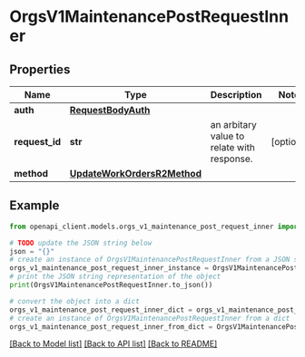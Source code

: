 # OrgsV1MaintenancePostRequestInner


## Properties

Name | Type | Description | Notes
------------ | ------------- | ------------- | -------------
**auth** | [**RequestBodyAuth**](RequestBodyAuth.md) |  | 
**request_id** | **str** | an arbitary value to relate with response. | [optional] 
**method** | [**UpdateWorkOrdersR2Method**](UpdateWorkOrdersR2Method.md) |  | 

## Example

```python
from openapi_client.models.orgs_v1_maintenance_post_request_inner import OrgsV1MaintenancePostRequestInner

# TODO update the JSON string below
json = "{}"
# create an instance of OrgsV1MaintenancePostRequestInner from a JSON string
orgs_v1_maintenance_post_request_inner_instance = OrgsV1MaintenancePostRequestInner.from_json(json)
# print the JSON string representation of the object
print(OrgsV1MaintenancePostRequestInner.to_json())

# convert the object into a dict
orgs_v1_maintenance_post_request_inner_dict = orgs_v1_maintenance_post_request_inner_instance.to_dict()
# create an instance of OrgsV1MaintenancePostRequestInner from a dict
orgs_v1_maintenance_post_request_inner_from_dict = OrgsV1MaintenancePostRequestInner.from_dict(orgs_v1_maintenance_post_request_inner_dict)
```
[[Back to Model list]](../README.md#documentation-for-models) [[Back to API list]](../README.md#documentation-for-api-endpoints) [[Back to README]](../README.md)


